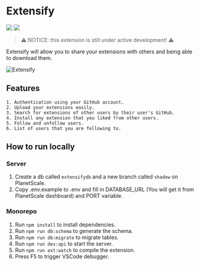 # Extensify
[![](https://vsmarketplacebadge.apphb.com/version/xavimon.Extensify.svg)](https://marketplace.visualstudio.com/items?itemName=xavimon.Extensify) [![](https://vsmarketplacebadge.apphb.com/installs/xavimon.Extensify.svg)](https://marketplace.visualstudio.com/items?itemName=xavimon.Extensify)

> ⚠️ NOTICE: this extension is still under active development! ⚠️

Extensify will allow you to share your extensions with others and being able to download them.

![Extensify](https://user-images.githubusercontent.com/68721455/190838527-fb055abe-9f22-4a31-8bce-d0652962f073.gif)

## Features

```
1. Authentication using your GitHub account.
2. Upload your extensions easily.
3. Search for extensions of other users by their user's GitHub.
4. Install any extension that you liked from other users.
5. Follow and unfollow users.
6. List of users that you are following to.
```

## How to run locally

### Server

1. Create a db called `extensifydb` and a new branch called `shadow` on PlanetScale.
2. Copy .env.example to .env and fill in DATABASE_URL (You will get it from PlanetScale dashboard) and PORT variable.

### Monorepo

1. Run `npm install` to install dependencies.
2. Run `npm run db:schema` to generate the schema.
3. Run `npm run db:migrate` to migrate tables.
4. Run `npm run dev:api` to start the server.
4. Run `npm run ext:watch` to compile the extension.
4. Press F5 to trigger VSCode debugger.